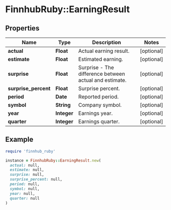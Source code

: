 # FinnhubRuby::EarningResult

## Properties

| Name | Type | Description | Notes |
| ---- | ---- | ----------- | ----- |
| **actual** | **Float** | Actual earning result. | [optional] |
| **estimate** | **Float** | Estimated earning. | [optional] |
| **surprise** | **Float** | Surprise - The difference between actual and estimate. | [optional] |
| **surprise_percent** | **Float** | Surprise percent. | [optional] |
| **period** | **Date** | Reported period. | [optional] |
| **symbol** | **String** | Company symbol. | [optional] |
| **year** | **Integer** | Earnings year. | [optional] |
| **quarter** | **Integer** | Earnings quarter. | [optional] |

## Example

```ruby
require 'finnhub_ruby'

instance = FinnhubRuby::EarningResult.new(
  actual: null,
  estimate: null,
  surprise: null,
  surprise_percent: null,
  period: null,
  symbol: null,
  year: null,
  quarter: null
)
```

